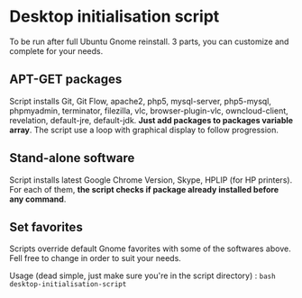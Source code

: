 # Desktop initialisation script
To be run after full Ubuntu Gnome reinstall. 3 parts, you can customize and complete for your needs.

## APT-GET packages
Script installs Git, Git Flow, apache2, php5, mysql-server, php5-mysql, phpmyadmin, terminator, filezilla, vlc, browser-plugin-vlc, owncloud-client, revelation, default-jre, default-jdk. **Just add packages to packages variable array**. The script use a loop with graphical display to follow progression.

## Stand-alone software
Script installs latest Google Chrome Version, Skype, HPLIP (for HP printers). For each of them, **the script checks if package already installed before any command**.

## Set favorites
Scripts override default Gnome favorites with some of the softwares above. Fell free to change in order to suit your needs.


Usage (dead simple, just make sure you're in the script directory) :
  `bash desktop-initialisation-script`

